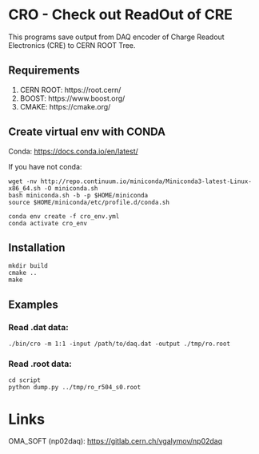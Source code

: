 # CRO - Check out ReadOut of CRE

This programs save output from DAQ encoder of Charge Readout Electronics (CRE) to CERN ROOT Tree.

## Requirements 

<ol>
<li>CERN ROOT: https://root.cern/</li>
<li>BOOST: https://www.boost.org/</li>
<li>CMAKE: https://cmake.org/</li>
</ol> 

##  Create virtual env with CONDA

Conda: https://docs.conda.io/en/latest/

If you have not conda: 

```console
wget -nv http://repo.continuum.io/miniconda/Miniconda3-latest-Linux-x86_64.sh -O miniconda.sh
bash miniconda.sh -b -p $HOME/miniconda
source $HOME/miniconda/etc/profile.d/conda.sh
```

```console
conda env create -f cro_env.yml
conda activate cro_env
```

## Installation

```console
mkdir build
cmake ..
make
```

## Examples

### Read .dat data:

```console
./bin/cro -m 1:1 -input /path/to/daq.dat -output ./tmp/ro.root
```

### Read .root data:

```console
cd script
python dump.py ../tmp/ro_r504_s0.root
```
# Links

OMA_SOFT (np02daq): https://gitlab.cern.ch/vgalymov/np02daq
